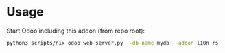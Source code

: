# Usage

Start Odoo including this addon (from repo root):

```bash
python3 scripts/nix_odoo_web_server.py --db-name mydb --addon l10n_rs
```
